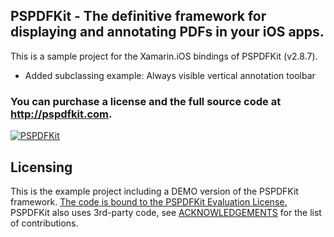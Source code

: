## PSPDFKit - The definitive framework for displaying and annotating PDFs in your iOS apps.

This is a sample project for the Xamarin.iOS bindings of PSPDFKit (v2.8.7).

- Added subclassing example: Always visible vertical annotation toolbar

### You can purchase a license and the full source code at http://pspdfkit.com.
[![PSPDFKit](http://pspdfkit.com/images/header-small.jpg)](http://pspdfkit.com)


Licensing
---------
This is the example project including a DEMO version of the PSPDFKit framework.
[The code is bound to the PSPDFKit Evaluation License.](http://pspdfkit.com/documentation.html#license)
PSPDFKit also uses 3rd-party code, see [ACKNOWLEDGEMENTS](https://github.com/PSPDFKit/PSPDFKit-Demo/blob/master/ACKNOWLEDGEMENTS) for the list of contributions.
